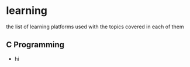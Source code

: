 # learning
the list of learning platforms used with the topics covered in each of them
<h2>C Programming</h2>
<ul type=*>
  <li>hi</li>
</ul>
